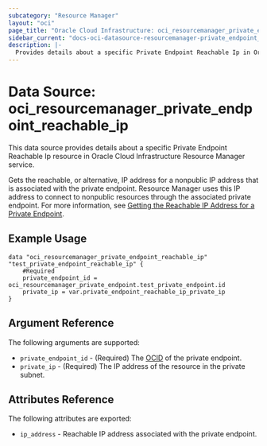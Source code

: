 ```yaml
---
subcategory: "Resource Manager"
layout: "oci"
page_title: "Oracle Cloud Infrastructure: oci_resourcemanager_private_endpoint_reachable_ip"
sidebar_current: "docs-oci-datasource-resourcemanager-private_endpoint_reachable_ip"
description: |-
  Provides details about a specific Private Endpoint Reachable Ip in Oracle Cloud Infrastructure Resource Manager service
---
```


# Data Source: oci_resourcemanager_private_endpoint_reachable_ip
This data source provides details about a specific Private Endpoint Reachable Ip resource in Oracle Cloud Infrastructure Resource Manager service.

Gets the reachable, or alternative, IP address for a nonpublic IP address that is associated with the private endpoint.
Resource Manager uses this IP address to connect to nonpublic resources through the associated private endpoint.
For more information, see
[Getting the Reachable IP Address for a Private Endpoint](https://docs.cloud.oracle.com/iaas/Content/ResourceManager/Tasks/get-private-endpoint-reachable-ip.htm).


## Example Usage

```hcl
data "oci_resourcemanager_private_endpoint_reachable_ip" "test_private_endpoint_reachable_ip" {
	#Required
	private_endpoint_id = oci_resourcemanager_private_endpoint.test_private_endpoint.id
	private_ip = var.private_endpoint_reachable_ip_private_ip
}
```

## Argument Reference

The following arguments are supported:

* `private_endpoint_id` - (Required) The [OCID](https://docs.cloud.oracle.com/iaas/Content/General/Concepts/identifiers.htm) of the private endpoint.
* `private_ip` - (Required) The IP address of the resource in the private subnet. 


## Attributes Reference

The following attributes are exported:

* `ip_address` - Reachable IP address associated with the private endpoint. 

